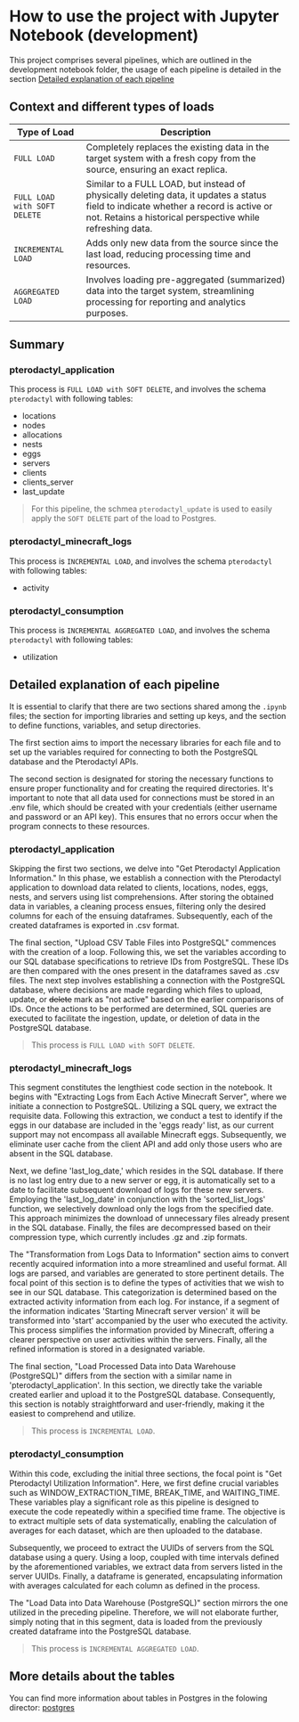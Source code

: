 # How to use the project with Jupyter Notebook (development)

This project comprises several pipelines, which are outlined in the development notebook folder, the usage of each pipeline is detailed in the section [Detailed explanation of each pipeline](#detailed-explanation-of-each-pipeline)

## Context and different types of loads

| Type of Load                  | Description                                               |
|-------------------------------|-----------------------------------------------------------|
| `FULL LOAD`                   | Completely replaces the existing data in the target system with a fresh copy from the source, ensuring an exact replica. |
| `FULL LOAD with SOFT DELETE`  | Similar to a FULL LOAD, but instead of physically deleting data, it updates a status field to indicate whether a record is active or not. Retains a historical perspective while refreshing data. |
| `INCREMENTAL LOAD`            | Adds only new data from the source since the last load, reducing processing time and resources. |
| `AGGREGATED LOAD`             | Involves loading pre-aggregated (summarized) data into the target system, streamlining processing for reporting and analytics purposes. |

## Summary

### pterodactyl_application

This process is `FULL LOAD with SOFT DELETE`, and involves the schema `pterodactyl` with following tables:
- locations
- nodes
- allocations
- nests
- eggs
- servers
- clients
- clients_server
- last_update

> For this pipeline, the schmea `pterodactyl_update` is used to easily apply the `SOFT DELETE` part of the load to Postgres.

### pterodactyl_minecraft_logs

This process is `INCREMENTAL LOAD`, and involves the schema `pterodactyl` with following tables:
- activity

### pterodactyl_consumption

This process is `INCREMENTAL AGGREGATED LOAD`, and involves the schema `pterodactyl` with following tables:
- utilization

## Detailed explanation of each pipeline

It is essential to clarify that there are two sections shared among the `.ipynb` files; the section for importing libraries and setting up keys, and the section to define functions, variables, and setup directories.

The first section aims to import the necessary libraries for each file and to set up the variables required for connecting to both the PostgreSQL database and the Pterodactyl APIs.

The second section is designated for storing the necessary functions to ensure proper functionality and for creating the required directories. It's important to note that all data used for connections must be stored in an .env file, which should be created with your credentials (either username and password or an API key). This ensures that no errors occur when the program connects to these resources.

### pterodactyl_application

Skipping the first two sections, we delve into "Get Pterodactyl Application Information." In this phase, we establish a connection with the Pterodactyl application to download data related to clients, locations, nodes, eggs, nests, and servers using list comprehensions. After storing the obtained data in variables, a cleaning process ensues, filtering only the desired columns for each of the ensuing dataframes. Subsequently, each of the created dataframes is exported in .csv format.

The final section, "Upload CSV Table Files into PostgreSQL" commences with the creation of a loop. Following this, we set the variables according to our SQL database specifications to retrieve IDs from PostgreSQL. These IDs are then compared with the ones present in the dataframes saved as .csv files. The next step involves establishing a connection with the PostgreSQL database, where decisions are made regarding which files to upload, update, or ~~delete~~ mark as "not active" based on the earlier comparisons of IDs. Once the actions to be performed are determined, SQL queries are executed to facilitate the ingestion, update, or deletion of data in the PostgreSQL database.

> This process is `FULL LOAD with SOFT DELETE`.

### pterodactyl_minecraft_logs

This segment constitutes the lengthiest code section in the notebook. It begins with "Extracting Logs from Each Active Minecraft Server", where we initiate a connection to PostgreSQL. Utilizing a SQL query, we extract the requisite data. Following this extraction, we conduct a test to identify if the eggs in our database are included in the 'eggs ready' list, as our current support may not encompass all available Minecraft eggs. Subsequently, we eliminate user cache from the client API and add only those users who are absent in the SQL database.

Next, we define 'last_log_date,' which resides in the SQL database. If there is no last log entry due to a new server or egg, it is automatically set to a date to facilitate subsequent download of logs for these new servers. Employing the 'last_log_date' in conjunction with the 'sorted_list_logs' function, we selectively download only the logs from the specified date. This approach minimizes the download of unnecessary files already present in the SQL database. Finally, the files are decompressed based on their compression type, which currently includes .gz and .zip formats.

The "Transformation from Logs Data to Information" section aims to convert recently acquired information into a more streamlined and useful format. All logs are parsed, and variables are generated to store pertinent details. The focal point of this section is to define the types of activities that we wish to see in our SQL database. This categorization is determined based on the extracted activity information from each log. For instance, if a segment of the information indicates 'Starting Minecraft server version' it will be transformed into 'start' accompanied by the user who executed the activity. This process simplifies the information provided by Minecraft, offering a clearer perspective on user activities within the servers. Finally, all the refined information is stored in a designated variable.

The final section, "Load Processed Data into Data Warehouse (PostgreSQL)" differs from the section with a similar name in 'pterodactyl_application'. In this section, we directly take the variable created earlier and upload it to the PostgreSQL database. Consequently, this section is notably straightforward and user-friendly, making it the easiest to comprehend and utilize.

> This process is `INCREMENTAL LOAD`.

### pterodactyl_consumption

Within this code, excluding the initial three sections, the focal point is "Get Pterodactyl Utilization Information". Here, we first define crucial variables such as WINDOW_EXTRACTION_TIME, BREAK_TIME, and WAITING_TIME. These variables play a significant role as this pipeline is designed to execute the code repeatedly within a specified time frame. The objective is to extract multiple sets of data systematically, enabling the calculation of averages for each dataset, which are then uploaded to the database.

Subsequently, we proceed to extract the UUIDs of servers from the SQL database using a query. Using a loop, coupled with time intervals defined by the aforementioned variables, we extract data from servers listed in the server UUIDs. Finally, a dataframe is generated, encapsulating information with averages calculated for each column as defined in the process.

The "Load Data into Data Warehouse (PostgreSQL)" section mirrors the one utilized in the preceding pipeline. Therefore, we will not elaborate further, simply noting that in this segment, data is loaded from the previously created dataframe into the PostgreSQL database.

> This process is `INCREMENTAL AGGREGATED LOAD`.

## More details about the tables

You can find more information about tables in Postgres in the folowing director: [postgres](/postgres_tables_and_views)